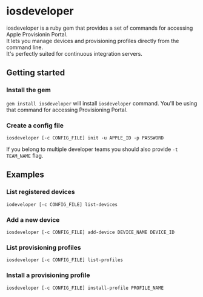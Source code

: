 # iosdeveloper
iosdeveloper is a ruby gem that provides a set of commands for accessing Apple Provisionin Portal.   
It lets you manage devices and provisioning profiles directly from the command line.   
It's perfectly suited for continuous integration servers.

## Getting started

### Install the gem
```gem install iosdeveloper``` will install ```iosdeveloper``` command. You'll be using that command for accessing Provisioning Portal.

### Create a config file
```iosdeveloper [-c CONFIG_FILE] init -u APPLE_ID -p PASSWORD```  
  
  
If you belong to multiple developer teams you should also provide ```-t TEAM_NAME``` flag. 

## Examples  

### List registered devices
```iodeveloper [-c CONFIG_FILE] list-devices```

### Add a new device
```iosdeveloper [-c CONFIG_FILE] add-device DEVICE_NAME DEVICE_ID```

### List provisioning profiles
```iosdeveloper [-c CONFIG_FILE] list-profiles```

### Install a provisioning profile
```iosdeveloper [-c CONFIG_FILE] install-profile PROFILE_NAME```
